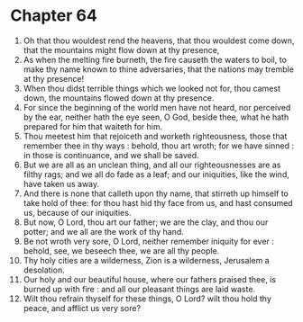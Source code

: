 # Chapter 64

1. Oh that thou wouldest rend the heavens, that thou wouldest come down, that the mountains might flow down at thy presence,
2. As when the melting fire burneth, the fire causeth the waters to boil, to make thy name known to thine adversaries, that the nations may tremble at thy presence!
3. When thou didst terrible things which we looked not for, thou camest down, the mountains flowed down at thy presence.
4. For since the beginning of the world men have not heard, nor perceived by the ear, neither hath the eye seen, O God, beside thee, what he hath prepared for him that waiteth for him.
5. Thou meetest him that rejoiceth and worketh righteousness, those that remember thee in thy ways : behold, thou art wroth; for we have sinned : in those is continuance, and we shall be saved.
6. But we are all as an unclean thing, and all our righteousnesses are as filthy rags; and we all do fade as a leaf; and our iniquities, like the wind, have taken us away.
7. And there is none that calleth upon thy name, that stirreth up himself to take hold of thee: for thou hast hid thy face from us, and hast consumed us, because of our iniquities.
8. But now, O Lord, thou art our father; we are the clay, and thou our potter; and we all are the work of thy hand.
9. Be not wroth very sore, O Lord, neither remember iniquity for ever : behold, see, we beseech thee, we are all thy people.
10. Thy holy cities are a wilderness, Zion is a wilderness, Jerusalem a desolation.
11. Our holy and our beautiful house, where our fathers praised thee, is burned up with fire : and all our pleasant things are laid waste.
12. Wilt thou refrain thyself for these things, O Lord? wilt thou hold thy peace, and afflict us very sore?

